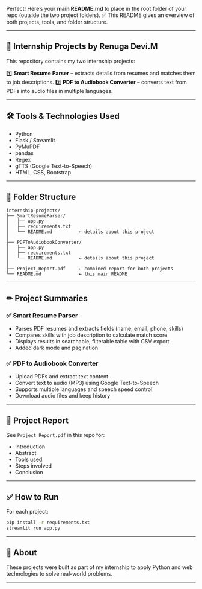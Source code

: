 Perfect! Here’s your **main README.md** to place in the root folder of your repo (outside the two project folders).
✅ This README gives an overview of both projects, tools, and folder structure.

---

## 📌 **Internship Projects by Renuga Devi.M**

This repository contains my two internship projects:

1️⃣ **Smart Resume Parser** – extracts details from resumes and matches them to job descriptions.
2️⃣ **PDF to Audiobook Converter** – converts text from PDFs into audio files in multiple languages.

---

## 🛠 **Tools & Technologies Used**

* Python
* Flask / Streamlit
* PyMuPDF
* pandas
* Regex
* gTTS (Google Text-to-Speech)
* HTML, CSS, Bootstrap

---

## 📂 **Folder Structure**

```
internship-projects/
├── SmartResumeParser/
│   ├── app.py
│   ├── requirements.txt
│   └── README.md          ← details about this project
│
├── PDFToAudiobookConverter/
│   ├── app.py
│   ├── requirements.txt
│   └── README.md          ← details about this project
│
├── Project_Report.pdf     ← combined report for both projects
└── README.md              ← this main README
```

---

## ✏ **Project Summaries**

### ✅ Smart Resume Parser

* Parses PDF resumes and extracts fields (name, email, phone, skills)
* Compares skills with job description to calculate match score
* Displays results in searchable, filterable table with CSV export
* Added dark mode and pagination

### ✅ PDF to Audiobook Converter

* Upload PDFs and extract text content
* Convert text to audio (MP3) using Google Text-to-Speech
* Supports multiple languages and speech speed control
* Download audio files and keep history

---

## 📄 **Project Report**

See `Project_Report.pdf` in this repo for:

* Introduction
* Abstract
* Tools used
* Steps involved
* Conclusion

---

## ✅ **How to Run**

For each project:

```bash
pip install -r requirements.txt
streamlit run app.py
```

---

## 🌱 **About**

These projects were built as part of my internship to apply Python and web technologies to solve real-world problems.

---

